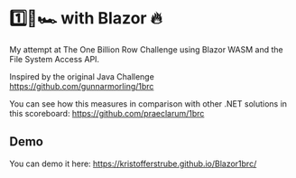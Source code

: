 ﻿# 1️⃣🐝🏎 with Blazor 🔥

My attempt at The One Billion Row Challenge using Blazor WASM and the File System Access API.

Inspired by the original Java Challenge https://github.com/gunnarmorling/1brc

You can see how this measures in comparison with other .NET solutions in this scoreboard: https://github.com/praeclarum/1brc

## Demo
You can demo it here: https://kristofferstrube.github.io/Blazor1brc/
